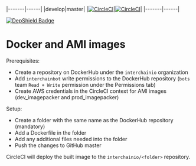 |-------|------|
|develop|master|
|[![CircleCI](https://circleci.com/gh/interchainio/docker/tree/develop.svg?style=svg&circle-token=eb616dd897ad66e522e230ddd88142695068c9c3)](https://circleci.com/gh/interchainio/docker/tree/develop)|[![CircleCI](https://circleci.com/gh/interchainio/docker/tree/master.svg?style=svg&circle-token=eb616dd897ad66e522e230ddd88142695068c9c3)](https://circleci.com/gh/interchainio/docker/tree/master)|
|-------|------|

[![DepShield Badge](https://depshield.sonatype.org/badges/interchainio/docker/depshield.svg)](https://depshield.github.io)

# Docker and AMI images

Prerequisites:
- Create a repository on DockerHub under the `interchainio` organization
- Add `interchainbot` write permissions to the DockerHub repository (`bots` team `Read + Write` permission under the Permissions tab)
- Create AWS credentials in the CircleCI context for AMI images (dev_imagepacker and prod_imagepacker)

Setup:
- Create a folder with the same name as the DockerHub repository (mandatory)
- Add a Dockerfile in the folder
- Add any additional files needed into the folder
- Push the changes to GitHub master

CircleCI will deploy the built image to the `interchainio/<folder>` repository.

